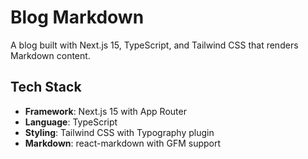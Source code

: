 # Blog Markdown

A blog built with Next.js 15, TypeScript, and Tailwind CSS that renders Markdown
content.

## Tech Stack

- **Framework**: Next.js 15 with App Router
- **Language**: TypeScript
- **Styling**: Tailwind CSS with Typography plugin
- **Markdown**: react-markdown with GFM support
